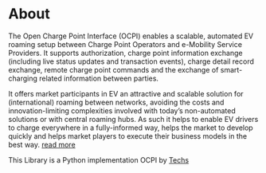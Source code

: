 # About


The Open Charge Point Interface (OCPI) enables a scalable, automated EV roaming setup between Charge Point Operators and e-Mobility Service Providers. It  supports authorization, charge point information exchange (including live status updates and transaction events), charge detail record exchange, remote   charge point commands and the exchange of smart-charging related information between parties.

It offers market participants in EV an attractive and scalable solution for (international) roaming between networks, avoiding the costs and  innovation-limiting complexities involved with today’s non-automated solutions or with central roaming hubs. As such it helps to enable EV drivers to charge everywhere in a fully-informed way, helps the market to develop quickly and helps market players to execute their business models in the best way.
[read more](https://github.com/ocpi/ocpi/blob/master/introduction.asciidoc#introduction-and-background)

This Library is a Python implementation OCPI by [Techs](https://itstartechs.com/)
